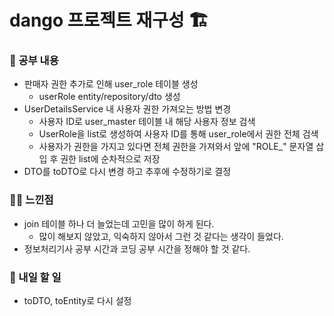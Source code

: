 # dango 프로젝트 재구성 🏗️

### 🚸 공부 내용
* 판매자 권한 추가로 인해 user_role 테이블 생성
  * userRole entity/repository/dto 생성
* UserDetailsService 내 사용자 권한 가져오는 방법 변경
  * 사용자 ID로 user_master 테이블 내 해당 사용자 정보 검색
  * UserRole을 list로 생성하여 사용자 ID를 통해 user_role에서 권한 전체 검색
  * 사용자가 권한을 가지고 있다면 전체 권한을 가져와서 앞에 "ROLE_" 문자열 삽입 후 권한 list에 순차적으로 저장
* DTO를 toDTO로 다시 변경 하고 추후에 수정하기로 결정
 
### 🧑‍💻 느낀점
* join 테이블 하나 더 늘었는데 고민을 많이 하게 된다.
  * 많이 해보지 않았고, 익숙하지 않아서 그런 것 같다는 생각이 들었다.
* 정보처리기사 공부 시간과 코딩 공부 시간을 정해야 할 것 같다.

### 🚧 내일 할 일
* toDTO, toEntity로 다시 설정
